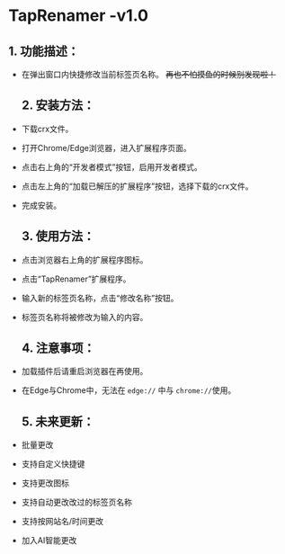 # TapRenamer -v1.0

## 1. 功能描述：

- 在弹出窗口内快捷修改当前标签页名称。
  ~~再也不怕摸鱼的时候别发现啦！~~
  
  ## 2. 安装方法：
- 下载crx文件。
- 打开Chrome/Edge浏览器，进入扩展程序页面。
- 点击右上角的“开发者模式”按钮，启用开发者模式。
- 点击左上角的“加载已解压的扩展程序”按钮，选择下载的crx文件。
- 完成安装。
  
  ## 3. 使用方法：
- 点击浏览器右上角的扩展程序图标。
- 点击“TapRenamer”扩展程序。
- 输入新的标签页名称，点击“修改名称”按钮。
- 标签页名称将被修改为输入的内容。
  
  ## 4. 注意事项：
- 加载插件后请重启浏览器在再使用。
- 在Edge与Chrome中，无法在 ` edge:// ` 中与 ` chrome:// `使用。
  
  ## 5. 未来更新：
- 批量更改
- 支持自定义快捷键
- 支持更改图标
- 支持自动更改改过的标签页名称
- 支持按网站名/时间更改
- 加入AI智能更改
